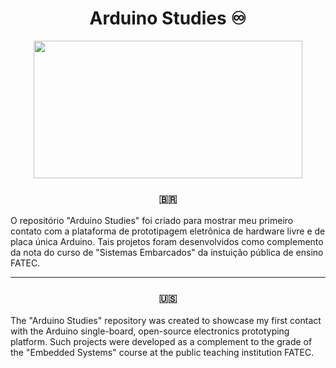 <h1 align="center"> Arduino Studies ♾ </h1>

<div align="center">
  <img src="https://user-images.githubusercontent.com/114448911/215795095-fa692b5b-cf94-4d05-bc23-fd518dd42242.png" height="220px" width="430px">
</div>

<h3 align="center"> 🇧🇷 </h3>

O repositório "Arduino Studies" foi criado para mostrar meu primeiro contato com a plataforma de prototipagem eletrônica de hardware livre e de placa única Arduino. Tais projetos foram desenvolvidos como complemento da nota do curso de "Sistemas Embarcados" da instuição pública de ensino FATEC.

-----------------------------------------------------------------------------------------------------------------------------------------------------------

<h3 align="center"> 🇺🇸 </h3>

The "Arduino Studies" repository was created to showcase my first contact with the Arduino single-board, open-source electronics prototyping platform. Such projects were developed as a complement to the grade of the "Embedded Systems" course at the public teaching institution FATEC.
